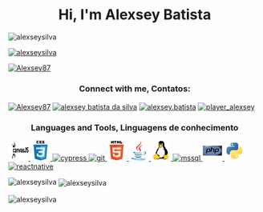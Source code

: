 <h1 align="center"> Hi, I'm Alexsey Batista</h1>
<p align="left"> <img src="https://komarev.com/ghpvc/?username=alexseysilva&label=Profile%20views&color=0e75b6&style=flat" alt="alexseysilva" /> </p>

<p align="left"> <a href="https://github.com/ryo-ma/github-profile-trophy"><img src="https://github-profile-trophy.vercel.app/?username=alexseysilva" alt="alexseysilva" /></a> </p>

<p align="left"> <a href="https://twitter.com/Alexsey873" target="blank"><img src="https://img.shields.io/twitter/follow/Alexsey873?logo=twitter&style=for-the-badge" alt="Alexsey87" /></a> </p>

<h3 align="center">Connect with me, Contatos:</h3>
<p align="left">
<a href="https://twitter.com/Alexsey873" target="blank"><img align="center" src="https://raw.githubusercontent.com/rahuldkjain/github-profile-readme-generator/master/src/images/icons/Social/twitter.svg" alt="Alexsey87" height="30" width="40" /></a>
<a href="https://www.linkedin.com/in/alexsey-batista-da-silva-909745221" target="blank"><img align="center" src="https://raw.githubusercontent.com/rahuldkjain/github-profile-readme-generator/master/src/images/icons/Social/linked-in-alt.svg" alt="alexsey batista da silva" height="30" width="40" /></a>
<a href="https://fb.com/alexsey.batista" target="blank"><img align="center" src="https://raw.githubusercontent.com/rahuldkjain/github-profile-readme-generator/master/src/images/icons/Social/facebook.svg" alt="alexsey.batista" height="30" width="40" /></a>
<a href="https://instagram.com/player_alexsey" target="blank"><img align="center" src="https://raw.githubusercontent.com/rahuldkjain/github-profile-readme-generator/master/src/images/icons/Social/instagram.svg" alt="player_alexsey" height="30" width="40" /></a>
</p>

<h3 align="center">Languages and Tools, Linguagens de conhecimento</h3>
<p align="left"> <a href="https://canvasjs.com" target="_blank" rel="noreferrer"> <img src="https://raw.githubusercontent.com/Hardik0307/Hardik0307/master/assets/canvasjs-charts.svg" alt="canvasjs" width="40" height="40"/> </a> <a href="https://www.w3schools.com/css/" target="_blank" rel="noreferrer"> <img src="https://raw.githubusercontent.com/devicons/devicon/master/icons/css3/css3-original-wordmark.svg" alt="css3" width="40" height="40"/> </a> <a href="https://www.cypress.io" target="_blank" rel="noreferrer"> <img src="https://raw.githubusercontent.com/simple-icons/simple-icons/6e46ec1fc23b60c8fd0d2f2ff46db82e16dbd75f/icons/cypress.svg" alt="cypress" width="40" height="40"/> </a> <a href="https://git-scm.com/" target="_blank" rel="noreferrer"> <img src="https://www.vectorlogo.zone/logos/git-scm/git-scm-icon.svg" alt="git" width="40" height="40"/> </a> <a href="https://www.w3.org/html/" target="_blank" rel="noreferrer"> <img src="https://raw.githubusercontent.com/devicons/devicon/master/icons/html5/html5-original-wordmark.svg" alt="html5" width="40" height="40"/> </a> <a href="https://www.java.com" target="_blank" rel="noreferrer"> <img src="https://raw.githubusercontent.com/devicons/devicon/master/icons/java/java-original.svg" alt="java" width="40" height="40"/> </a> <a href="https://www.linux.org/" target="_blank" rel="noreferrer"> <img src="https://raw.githubusercontent.com/devicons/devicon/master/icons/linux/linux-original.svg" alt="linux" width="40" height="40"/> </a> <a href="https://www.microsoft.com/en-us/sql-server" target="_blank" rel="noreferrer"> <img src="https://www.svgrepo.com/show/303229/microsoft-sql-server-logo.svg" alt="mssql" width="40" height="40"/> </a> <a href="https://www.php.net" target="_blank" rel="noreferrer"> <img src="https://raw.githubusercontent.com/devicons/devicon/master/icons/php/php-original.svg" alt="php" width="40" height="40"/> </a> <a href="https://www.python.org" target="_blank" rel="noreferrer"> <img src="https://raw.githubusercontent.com/devicons/devicon/master/icons/python/python-original.svg" alt="python" width="40" height="40"/> </a> <a href="https://reactnative.dev/" target="_blank" rel="noreferrer"> <img src="https://reactnative.dev/img/header_logo.svg" alt="reactnative" width="40" height="40"/> </a> </p>

<p><img align="left" src="https://github-readme-stats.vercel.app/api/top-langs?username=alexseysilva&show_icons=true&locale=en&layout=compact" alt="alexseysilva" /></p>

<p>&nbsp;<img align="center" src="https://github-readme-stats.vercel.app/api?username=alexseysilva&show_icons=true&locale=en" alt="alexseysilva" /></p>

<p><img align="center" src="https://github-readme-streak-stats.herokuapp.com/?user=alexseysilva&" alt="alexseysilva" /></p>

